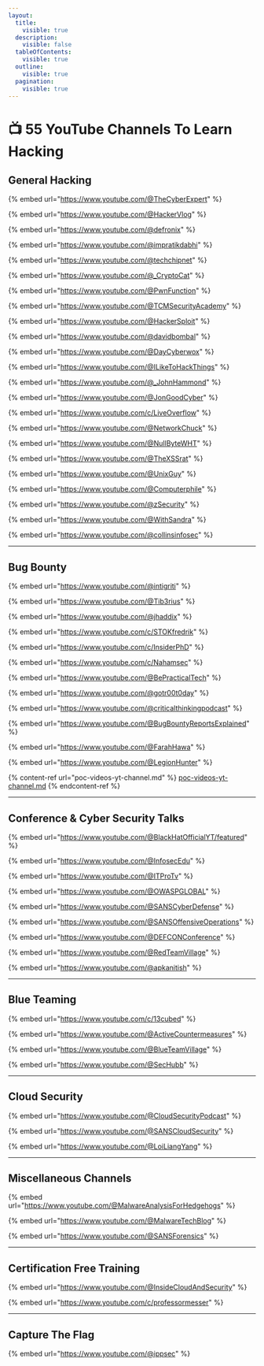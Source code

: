 ```yaml
---
layout:
  title:
    visible: true
  description:
    visible: false
  tableOfContents:
    visible: true
  outline:
    visible: true
  pagination:
    visible: true
---
```


# 📺 55 YouTube Channels To Learn Hacking

## General Hacking

{% embed url="https://www.youtube.com/@TheCyberExpert" %}

{% embed url="https://www.youtube.com/@HackerVlog" %}

{% embed url="https://www.youtube.com/@defronix" %}

{% embed url="https://www.youtube.com/@impratikdabhi" %}

{% embed url="https://www.youtube.com/@techchipnet" %}

{% embed url="https://www.youtube.com/@_CryptoCat" %}

{% embed url="https://www.youtube.com/@PwnFunction" %}

{% embed url="https://www.youtube.com/@TCMSecurityAcademy" %}

{% embed url="https://www.youtube.com/@HackerSploit" %}

{% embed url="https://www.youtube.com/@davidbombal" %}

{% embed url="https://www.youtube.com/@DayCyberwox" %}

{% embed url="https://www.youtube.com/@ILikeToHackThings" %}

{% embed url="https://www.youtube.com/@_JohnHammond" %}

{% embed url="https://www.youtube.com/@JonGoodCyber" %}

{% embed url="https://www.youtube.com/c/LiveOverflow" %}

{% embed url="https://www.youtube.com/@NetworkChuck" %}

{% embed url="https://www.youtube.com/@NullByteWHT" %}

{% embed url="https://www.youtube.com/@TheXSSrat" %}

{% embed url="https://www.youtube.com/@UnixGuy" %}

{% embed url="https://www.youtube.com/@Computerphile" %}

{% embed url="https://www.youtube.com/@zSecurity" %}

{% embed url="https://www.youtube.com/@WithSandra" %}

{% embed url="https://www.youtube.com/@collinsinfosec" %}

***

## Bug Bounty

{% embed url="https://www.youtube.com/@intigriti" %}

{% embed url="https://www.youtube.com/@Tib3rius" %}

{% embed url="https://www.youtube.com/@jhaddix" %}

{% embed url="https://www.youtube.com/c/STOKfredrik" %}

{% embed url="https://www.youtube.com/c/InsiderPhD" %}

{% embed url="https://www.youtube.com/c/Nahamsec" %}

{% embed url="https://www.youtube.com/@BePracticalTech" %}

{% embed url="https://www.youtube.com/@gotr00t0day" %}

{% embed url="https://www.youtube.com/@criticalthinkingpodcast" %}

{% embed url="https://www.youtube.com/@BugBountyReportsExplained" %}

{% embed url="https://www.youtube.com/@FarahHawa" %}

{% embed url="https://www.youtube.com/@LegionHunter" %}

{% content-ref url="poc-videos-yt-channel.md" %}
[poc-videos-yt-channel.md](poc-videos-yt-channel.md)
{% endcontent-ref %}

***

## Conference & Cyber Security Talks

{% embed url="https://www.youtube.com/@BlackHatOfficialYT/featured" %}

{% embed url="https://www.youtube.com/@InfosecEdu" %}

{% embed url="https://www.youtube.com/@ITProTv" %}

{% embed url="https://www.youtube.com/@OWASPGLOBAL" %}

{% embed url="https://www.youtube.com/@SANSCyberDefense" %}

{% embed url="https://www.youtube.com/@SANSOffensiveOperations" %}

{% embed url="https://www.youtube.com/@DEFCONConference" %}

{% embed url="https://www.youtube.com/@RedTeamVillage" %}

{% embed url="https://www.youtube.com/@apkanitish" %}

***

## Blue Teaming

{% embed url="https://www.youtube.com/c/13cubed" %}

{% embed url="https://www.youtube.com/@ActiveCountermeasures" %}

{% embed url="https://www.youtube.com/@BlueTeamVillage" %}

{% embed url="https://www.youtube.com/@SecHubb" %}

***

## Cloud Security

{% embed url="https://www.youtube.com/@CloudSecurityPodcast" %}

{% embed url="https://www.youtube.com/@SANSCloudSecurity" %}

{% embed url="https://www.youtube.com/@LoiLiangYang" %}

***

## Miscellaneous Channels

{% embed url="https://www.youtube.com/@MalwareAnalysisForHedgehogs" %}

{% embed url="https://www.youtube.com/@MalwareTechBlog" %}

{% embed url="https://www.youtube.com/@SANSForensics" %}

***

## Certification Free Training

{% embed url="https://www.youtube.com/@InsideCloudAndSecurity" %}

{% embed url="https://www.youtube.com/c/professormesser" %}

***

## Capture The Flag

{% embed url="https://www.youtube.com/@ippsec" %}
